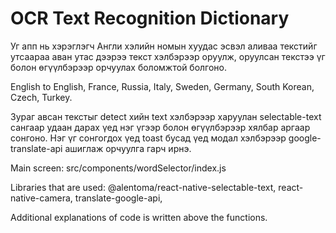 # OCR Text Recognition Dictionary

Уг апп нь хэрэглэгч Англи хэлийн номын хуудас эсвэл аливаа текстийг утсаараа аван утaс дээрээ текст хэлбэрээр оруулж, оруулсан текстээ үг болон өгүүлбэрээр орчуулах боломжтой болгоно.

English to English, France, Russia, Italy, Sweden, Germany, South Korean, Czech, Turkey.

Зураг авсан текстыг detect хийн text хэлбэрээр харуулан selectable-text сангаар удаан дарах үед нэг үгээр болон өгүүлбэрээр хялбар аргаар сонгоно. 
Нэг үг сонгогдох үед toast бусад үед модал хэлбэрээр google-translate-api ашиглаж орчуулга гарч ирнэ.

Main screen: src/components/wordSelector/index.js

Libraries that are used: 
@alentoma/react-native-selectable-text,
react-native-camera,
translate-google-api,

Additional explanations of code is written above the functions.

